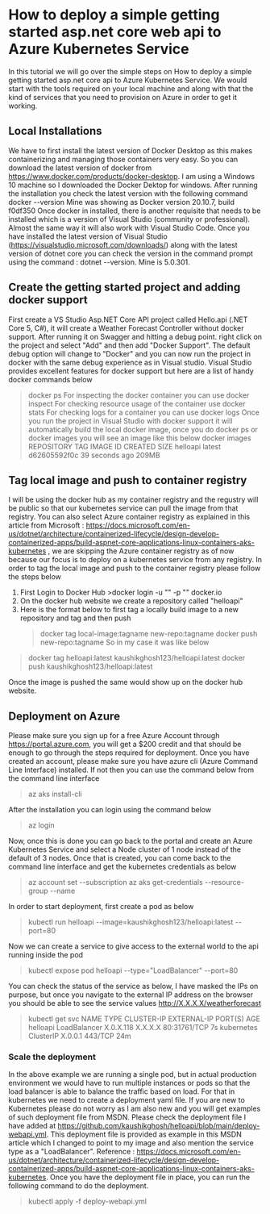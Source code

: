 # How to deploy a simple getting started asp.net core web api to Azure Kubernetes Service
In this tutorial we will go over the simple steps on How to deploy a simple getting started asp.net core api to Azure Kubernetes Service. We would start with the tools required on your local machine and along with that the kind of services that you need to provision on Azure in order to get it working.
## Local Installations
We have to first install the latest version of Docker Desktop as this makes containerizing and managing those containers very easy. So you can download the latest version of docker from https://www.docker.com/products/docker-desktop. I am using a Windows 10 machine so I downloaded the Docker Dektop for windows. After running the installation you check the latest version with the following command
docker --version
Mine was showing as Docker version 20.10.7, build f0df350
Once docker in installed, there is another requisite that needs to be installed which is a version of Visual Studio (community or professional). Almost the same way it will also work with Visual Studio Code. Once you have installed the latest version of Visual Studio (https://visualstudio.microsoft.com/downloads/) along with the latest version of dotnet core you can check the version in the command prompt using the command : dotnet --version. Mine is 5.0.301.
## Create the getting started project and adding docker support
First create a VS Studio Asp.NET Core API project called Hello.api (.NET Core 5, C#), it will create a Weather Forecast Controller without docker support. After running it on Swagger and hitting a debug point. right click on the project and select "Add" and then add "Docker Support". The default debug option will change to "Docker" and you can now run the project in docker with the same debug experience as in Visual studio. Visual Studio provides excellent features for docker support but here are a list of handy docker commands below
> docker ps
For inspecting the docker container you can use
> docker inspect <id of container>
For checking resource usage of the container use
> docker stats <id of the container>
For checking logs for a container you can use
> docker logs <id of the container>
Once you run the project in Visual Studio with docker support it will automatically build the local docker image, once you do docker ps or docker images you will see an image like this below
>docker images
REPOSITORY                        TAG       IMAGE ID       CREATED          SIZE
helloapi                          latest    d62605592f0c   39 seconds ago   209MB 
## Tag local image and push to container registry
I will be using the docker hub as my container registry and the regustry will be public so that our kubernetes service can pull the image from that registry. You can also select Azure container registry as explained in this article from Microsoft : https://docs.microsoft.com/en-us/dotnet/architecture/containerized-lifecycle/design-develop-containerized-apps/build-aspnet-core-applications-linux-containers-aks-kubernetes , we are skipping the Azure container registry as of now because our focus is to deploy on a kubernetes service from any registry. In order to tag the local image and push to the container registry please follow the steps below
  1. First Login to Docker Hub >docker login -u "<dockerHubUser>" -p "<dockerHubPassword>" docker.io
  2. On the docker hub website we create a repository called "helloapi"
  3. Here is the format below to first tag a locally build image to a new repository and tag and then push
     > docker tag local-image:tagname new-repo:tagname
     > docker push new-repo:tagname
  So in my case it was like below
  >docker tag helloapi:latest kaushikghosh123/helloapi:latest
  >docker push kaushikghosh123/helloapi:latest
  
Once the image is pushed the same would show up on the docker hub website.
## Deployment on Azure
Please make sure you sign up for a free Azure Account through https://portal.azure.com, you will get a $200 credit and that should be enough to go through the steps required for deployment. Once you have created an account, please make sure you have azure cli (Azure Command Line Interface) installed. If not then you can use the command below from the command line interface
  > az aks install-cli

After the installation you can login using the command below
  > az login
  
Now, once this is done you can go back to the portal and create an Azure Kubernetes Service and select a Node cluster of 1 node instead of the default of 3 nodes. Once that is created, you can come back to the command line interface and get the kubernetes credentials as below
  > az account set --subscription <yourSubscriptionId>
  > az aks get-credentials --resource-group <resourceGroupName> --name <clusterNameThatYouCreated>
  
In order to start deployment, first create a pod as below
>kubectl run helloapi --image=kaushikghosh123/helloapi:latest --port=80

Now we can create a service to give access to the external world to the api running inside the pod
>kubectl expose pod helloapi --type="LoadBalancer" --port=80

You can check the status of the service as below, I have masked the IPs on purpose, but once you navigate to the external IP address on the browser you should be able to see the service values http://X.X.X.X/weatherforecast

>kubectl get svc
NAME         TYPE           CLUSTER-IP    EXTERNAL-IP      PORT(S)        AGE
helloapi     LoadBalancer   X.0.X.118   X.X.X.X   80:31761/TCP   7s
kubernetes   ClusterIP      X.0.0.1      <none>           443/TCP        24m
 
### Scale the deployment
In the above example we are running a single pod, but in actual production environment we would have to run multiple instances or pods so that the load balancer is able to balance the traffic based on load. For that in kubernetes we need to create a deployment yaml file. If you are new to Kubernetes please do not worry as I am also new and you will get examples of such deployment file from MSDN. Please check the deployment file I have added at https://github.com/kaushikghosh/helloapi/blob/main/deploy-webapi.yml. This deployment file is provided as example in this MSDN article which I changed to point to my image and also mention the service type as a "LoadBalancer". Reference : https://docs.microsoft.com/en-us/dotnet/architecture/containerized-lifecycle/design-develop-containerized-apps/build-aspnet-core-applications-linux-containers-aks-kubernetes.
Once you have the deployment file in place, you can run the following command to do the deployment.
>kubectl apply -f deploy-webapi.yml
